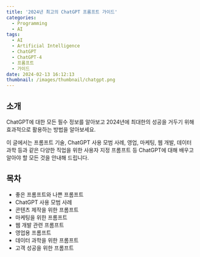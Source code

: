 ```yaml
---
title: '2024년 최고의 ChatGPT 프롬프트 가이드'
categories:
  - Programming
  - AI
tags:
  - AI
  - Artificial Intelligence
  - ChatGPT
  - ChatGPT-4
  - 프롬프트
  - 가이드
date: 2024-02-13 16:12:13
thumbnail: /images/thumbnail/chatgpt.png
---
```


## 소개

ChatGPT에 대한 모든 필수 정보를 알아보고 2024년에 최대한의 성공을 거두기 위해 효과적으로 활용하는 방법을 알아보세요.

이 글에서는 프롬프트 기술, ChatGPT 사용 모범 사례, 영업, 마케팅, 웹 개발, 데이터 과학 등과 같은 다양한 직업을 위한 사용자 지정 프롬프트 등 ChatGPT에 대해 배우고 알아야 할 모든 것을 안내해 드립니다.

## 목차

- 좋은 프롬프트와 나쁜 프롬프트
- ChatGPT 사용 모범 사례
- 콘텐츠 제작을 위한 프롬프트
- 마케팅을 위한 프롬프트
- 웹 개발 관련 프롬프트
- 영업용 프롬프트
- 데이터 과학을 위한 프롬프트
- 고객 성공을 위한 프롬프트
